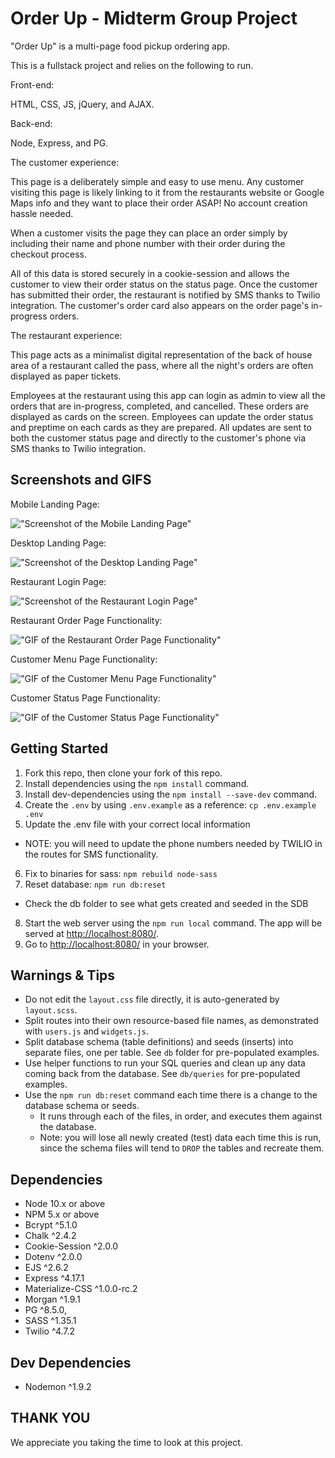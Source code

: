 # Order Up - Midterm Group Project

"Order Up" is a multi-page food pickup ordering app.

This is a fullstack project and relies on the following to run.

Front-end:

  HTML, CSS, JS, jQuery, and AJAX. 

Back-end:

  Node, Express, and PG.

The customer experience:

  This page is a deliberately simple and easy to use menu. Any customer visiting this page is likely linking to it from the restaurants website or Google Maps info and they want to place their order ASAP! No account creation hassle needed.

  When a customer visits the page they can place an order simply by including their name and phone number with their order during the checkout process. 

  All of this data is stored securely in a cookie-session and allows the customer to view their order status on the status page. Once the customer has submitted their order, the restaurant is notified by SMS thanks to Twilio integration. The customer's order card also appears on the order page's in-progress orders. 

The restaurant experience: 

  This page acts as a minimalist digital representation of the back of house area of a restaurant called the pass, where all the night's orders are often displayed as paper tickets. 

  Employees at the restaurant using this app can login as admin to view all the orders that are in-progress, completed, and cancelled. These orders are displayed as cards on the screen. Employees can update the order status and preptime on each cards as they are prepared. All updates are sent to both the customer status page and directly to the customer's phone via SMS thanks to Twilio integration. 

## Screenshots and GIFS

Mobile Landing Page:

!["Screenshot of the Mobile Landing Page"](PLACEHOLDER)

Desktop Landing Page:

!["Screenshot of the Desktop Landing Page"](PLACEHOLDER)

Restaurant Login Page:

!["Screenshot of the Restaurant Login Page"](PLACEHOLDER)

Restaurant Order Page Functionality:

!["GIF of the Restaurant Order Page Functionality"](PLACEHOLDER)

Customer Menu Page Functionality:

!["GIF of the Customer Menu Page Functionality"](PLACEHOLDER)

Customer Status Page Functionality:

!["GIF of the Customer Status Page Functionality"](PLACEHOLDER)

## Getting Started

1. Fork this repo, then clone your fork of this repo.
2. Install dependencies using the `npm install` command.
3. Install dev-dependencies using the `npm install --save-dev` command.
4. Create the `.env` by using `.env.example` as a reference: `cp .env.example .env`
5. Update the .env file with your correct local information 
  - NOTE: you will need to update the phone numbers needed by TWILIO in the routes for SMS functionality. 
6. Fix to binaries for sass: `npm rebuild node-sass`
7. Reset database: `npm run db:reset`
  - Check the db folder to see what gets created and seeded in the SDB
8. Start the web server using the `npm run local` command. The app will be served at <http://localhost:8080/>.
9. Go to <http://localhost:8080/> in your browser.

## Warnings & Tips

- Do not edit the `layout.css` file directly, it is auto-generated by `layout.scss`.
- Split routes into their own resource-based file names, as demonstrated with `users.js` and `widgets.js`.
- Split database schema (table definitions) and seeds (inserts) into separate files, one per table. See `db` folder for pre-populated examples. 
- Use helper functions to run your SQL queries and clean up any data coming back from the database. See `db/queries` for pre-populated examples.
- Use the `npm run db:reset` command each time there is a change to the database schema or seeds. 
  - It runs through each of the files, in order, and executes them against the database. 
  - Note: you will lose all newly created (test) data each time this is run, since the schema files will tend to `DROP` the tables and recreate them.

## Dependencies

- Node 10.x or above
- NPM 5.x or above
- Bcrypt ^5.1.0
- Chalk ^2.4.2
- Cookie-Session ^2.0.0
- Dotenv ^2.0.0
- EJS ^2.6.2
- Express ^4.17.1
- Materialize-CSS ^1.0.0-rc.2
- Morgan ^1.9.1
- PG ^8.5.0,
- SASS ^1.35.1
- Twilio ^4.7.2

## Dev Dependencies

- Nodemon ^1.9.2

## THANK YOU
We appreciate you taking the time to look at this project.
